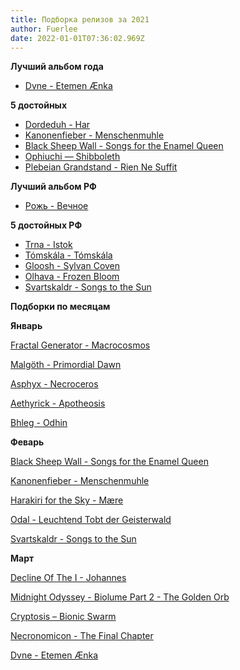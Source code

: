 ```yaml
---
title: Подборка релизов за 2021
author: Fuerlee
date: 2022-01-01T07:36:02.969Z
---
```

**Лучший альбом года**

* [Dvne - Etemen Ænka](https://songs-of-arrakis.bandcamp.com/album/etemen-nka)

**5  достойных**

* [Dordeduh - Har](https://dordeduh.bandcamp.com/album/har)
* [Kanonenfieber - Menschenmuhle](https://noisebringer-records.bandcamp.com/album/menschenm-hle)
* [Black Sheep Wall - Songs for the Enamel Queen](https://silentpendulumrecords.bandcamp.com/album/songs-for-the-enamel-queen)
* [Ophiuchi — Shibboleth](https://ophiuchi.bandcamp.com/album/shibboleth)
* [Plebeian Grandstand - Rien Ne Suffit](https://plebeiangrandstand.bandcamp.com/album/rien-ne-suffit)

**Лучший альбом РФ**

* [Рожь - Вечное](https://bandrye.bandcamp.com/album/--4)

**5 достойных РФ**

* [Trna - Istok](https://trnaband.bandcamp.com/album/istok)
* [Tómskála - Tómskála](https://tomskala.bandcamp.com/album/t-msk-la)
* [Gloosh - Sylvan Coven](https://gloosh.bandcamp.com/album/sylvan-coven)
* [Olhava - Frozen Bloom](https://olhava.bandcamp.com/album/frozen-bloom)
* [Svartskaldr - Songs to the Sun](https://svartskaldr.bandcamp.com/album/songs-to-the-sun)

**Подборки по месяцам**

**Январь**



[Fractal Generator - Macrocosmos](https://everlastingspewrecords.bandcamp.com/album/macrocosmos)

[Malgöth - Primordial Dawn](https://malgoth.com/album/primordial-dawn)

[Asphyx - Necroceros](https://open.spotify.com/album/5abO8hEIwUltrHfB0u7R9O)

[Aethyrick - Apotheosis](https://aethyrick.bandcamp.com/album/apotheosis)

[Bhleg - Odhin](https://bhleg.bandcamp.com/album/dhin)

**Феварь**



[Black Sheep Wall - Songs for the Enamel Queen](https://silentpendulumrecords.bandcamp.com/album/songs-for-the-enamel-queen)

[Kanonenfieber - Menschenmuhle](https://noisebringer-records.bandcamp.com/album/menschenm-hle)

[Harakiri for the Sky - Mære](https://artofpropaganda.bandcamp.com/album/maere)

[Odal - Leuchtend Tobt der Geisterwald](https://odal-horde.bandcamp.com/album/leuchtend-tobt-der-geisterwald)

[Svartskaldr - Songs to the Sun](https://svartskaldr.bandcamp.com/album/songs-to-the-sun)

**Март**



[Decline Of The I - Johannes](https://agoniarecords.bandcamp.com/album/johannes)

[Midnight Odyssey - Biolume Part 2 - The Golden Orb](https://i-voidhangerrecords.bandcamp.com/album/biolume-part-2-the-golden-orb)

[Cryptosis – Bionic Swarm](https://open.spotify.com/album/2YUJbWPJaFXQ1MybUzjrmn)

[Necronomicon - The Final Chapter](https://open.spotify.com/album/29zNtpx3FXG9IGxHdEd1hr)

[Dvne - Etemen Ænka](https://songs-of-arrakis.bandcamp.com/album/etemen-nka)